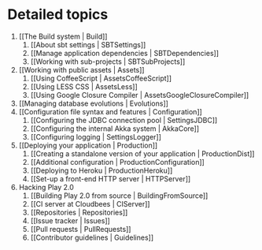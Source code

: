# Detailed topics

1. [[The Build system | Build]]
    1. [[About sbt settings | SBTSettings]]
    1. [[Manage application dependencies | SBTDependencies]]
    1. [[Working with sub-projects | SBTSubProjects]]
1. [[Working with public assets | Assets]]
    1. [[Using CoffeeScript | AssetsCoffeeScript]]
    1. [[Using LESS CSS | AssetsLess]]
    1. [[Using Google Closure Compiler | AssetsGoogleClosureCompiler]]
1. [[Managing database evolutions | Evolutions]]
1. [[Configuration file syntax and features | Configuration]]
    1. [[Configuring the JDBC connection pool | SettingsJDBC]]
    1. [[Configuring the internal Akka system | AkkaCore]]
    1. [[Configuring logging | SettingsLogger]]
1. [[Deploying your application | Production]]
    1. [[Creating a standalone version of your application | ProductionDist]]
    1. [[Additional configuration | ProductionConfiguration]]
    1. [[Deploying to Heroku | ProductionHeroku]]
    1. [[Set-up a front-end HTTP server | HTTPServer]]
1. Hacking Play 2.0
    1. [[Building Play 2.0 from source | BuildingFromSource]]
    1. [[CI server at Cloudbees | CIServer]]
    1. [[Repositories | Repositories]]
    1. [[Issue tracker | Issues]]
    1. [[Pull requests | PullRequests]]
    1. [[Contributor guidelines | Guidelines]]